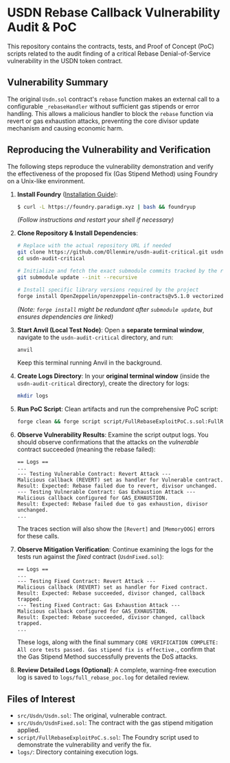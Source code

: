 # USDN Rebase Callback Vulnerability Audit & PoC

This repository contains the contracts, tests, and Proof of Concept (PoC) scripts related to the audit finding of a critical Rebase Denial-of-Service vulnerability in the USDN token contract.

## Vulnerability Summary

The original `Usdn.sol` contract's `rebase` function makes an external call to a configurable `_rebaseHandler` without sufficient gas stipends or error handling. This allows a malicious handler to block the `rebase` function via revert or gas exhaustion attacks, preventing the core divisor update mechanism and causing economic harm.

## Reproducing the Vulnerability and Verification

The following steps reproduce the vulnerability demonstration and verify the effectiveness of the proposed fix (Gas Stipend Method) using Foundry on a Unix-like environment.

1.  **Install Foundry** ([Installation Guide](https://book.getfoundry.sh/getting-started/installation)):
    ```bash
    $ curl -L https://foundry.paradigm.xyz | bash && foundryup
    ```
    *(Follow instructions and restart your shell if necessary)*

2.  **Clone Repository & Install Dependencies**:
    ```bash
    # Replace with the actual repository URL if needed
    git clone https://github.com/Ollenmire/usdn-audit-critical.git usdn-audit-critical
    cd usdn-audit-critical

    # Initialize and fetch the exact submodule commits tracked by the repository
    git submodule update --init --recursive

    # Install specific library versions required by the project
    forge install OpenZeppelin/openzeppelin-contracts@v5.1.0 vectorized/solady@v0.0.228 foundry-rs/forge-std --no-commit
    ```
    *(Note: `forge install` might be redundant after `submodule update`, but ensures dependencies are linked)*

3.  **Start Anvil (Local Test Node)**:
    Open a **separate terminal window**, navigate to the `usdn-audit-critical` directory, and run:
    ```bash
    anvil
    ```
    Keep this terminal running Anvil in the background.

4.  **Create Logs Directory**:
    In your **original terminal window** (inside the `usdn-audit-critical` directory), create the directory for logs:
    ```bash
    mkdir logs
    ```

5.  **Run PoC Script**:
    Clean artifacts and run the comprehensive PoC script:
    ```bash
    forge clean && forge script script/FullRebaseExploitPoC.s.sol:FullRebaseExploitPoC --rpc-url http://localhost:8545 --broadcast -vvv 2>&1 | tee logs/full_rebase_poc.log
    ```

6.  **Observe Vulnerability Results**:
    Examine the script output logs. You should observe confirmations that the attacks on the *vulnerable* contract succeeded (meaning the rebase failed):
    ```log
    == Logs ==
    ...
    --- Testing Vulnerable Contract: Revert Attack ---
    Malicious callback (REVERT) set as handler for Vulnerable contract.
    Result: Expected: Rebase failed due to revert, divisor unchanged.
    --- Testing Vulnerable Contract: Gas Exhaustion Attack ---
    Malicious callback configured for GAS_EXHAUSTION.
    Result: Expected: Rebase failed due to gas exhaustion, divisor unchanged.
    ...
    ```
    The traces section will also show the `[Revert]` and `[MemoryOOG]` errors for these calls.

7.  **Observe Mitigation Verification**:
    Continue examining the logs for the tests run against the *fixed* contract (`UsdnFixed.sol`):
    ```log
    == Logs ==
    ...
    --- Testing Fixed Contract: Revert Attack ---
    Malicious callback (REVERT) set as handler for Fixed contract.
    Result: Expected: Rebase succeeded, divisor changed, callback trapped.
    --- Testing Fixed Contract: Gas Exhaustion Attack ---
    Malicious callback configured for GAS_EXHAUSTION.
    Result: Expected: Rebase succeeded, divisor changed, callback trapped.
    ...
    ```
    These logs, along with the final summary `CORE VERIFICATION COMPLETE: All core tests passed. Gas stipend fix is effective.`, confirm that the Gas Stipend Method successfully prevents the DoS attacks.

8.  **Review Detailed Logs (Optional)**:
    A complete, warning-free execution log is saved to `logs/full_rebase_poc.log` for detailed review.

## Files of Interest

*   `src/Usdn/Usdn.sol`: The original, vulnerable contract.
*   `src/Usdn/UsdnFixed.sol`: The contract with the gas stipend mitigation applied.
*   `script/FullRebaseExploitPoC.s.sol`: The Foundry script used to demonstrate the vulnerability and verify the fix.
*   `logs/`: Directory containing execution logs. 